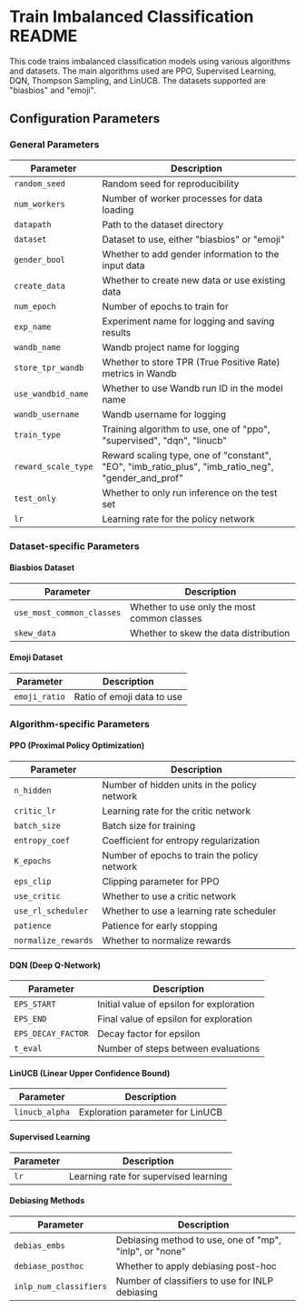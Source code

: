 

# Train Imbalanced Classification README

This code trains imbalanced classification models using various algorithms and datasets. The main algorithms used are PPO, Supervised Learning, DQN, Thompson Sampling, and LinUCB. The datasets supported are "biasbios" and "emoji".

## Configuration Parameters

### General Parameters

| Parameter | Description |
|-----------|-------------|
| `random_seed` | Random seed for reproducibility |
| `num_workers` | Number of worker processes for data loading |
| `datapath` | Path to the dataset directory |
| `dataset` | Dataset to use, either "biasbios" or "emoji" |
| `gender_bool` | Whether to add gender information to the input data |
| `create_data` | Whether to create new data or use existing data |
| `num_epoch` | Number of epochs to train for |
| `exp_name` | Experiment name for logging and saving results |
| `wandb_name` | Wandb project name for logging |
| `store_tpr_wandb` | Whether to store TPR (True Positive Rate) metrics in Wandb |
| `use_wandbid_name` | Whether to use Wandb run ID in the model name |
| `wandb_username` | Wandb username for logging |
| `train_type` | Training algorithm to use, one of "ppo", "supervised", "dqn", "linucb" |
| `reward_scale_type` | Reward scaling type, one of "constant", "EO", "imb_ratio_plus", "imb_ratio_neg", "gender_and_prof" |
| `test_only` | Whether to only run inference on the test set |
| `lr` | Learning rate for the policy network |

### Dataset-specific Parameters

#### Biasbios Dataset

| Parameter | Description |
|-----------|-------------|
| `use_most_common_classes` | Whether to use only the most common classes |
| `skew_data` | Whether to skew the data distribution |

#### Emoji Dataset

| Parameter | Description |
|-----------|-------------|
| `emoji_ratio` | Ratio of emoji data to use |

### Algorithm-specific Parameters

#### PPO (Proximal Policy Optimization)

| Parameter | Description |
|-----------|-------------|
| `n_hidden` | Number of hidden units in the policy network |
| `critic_lr` | Learning rate for the critic network |
| `batch_size` | Batch size for training |
| `entropy_coef` | Coefficient for entropy regularization |
| `K_epochs` | Number of epochs to train the policy network |
| `eps_clip` | Clipping parameter for PPO |
| `use_critic` | Whether to use a critic network |
| `use_rl_scheduler` | Whether to use a learning rate scheduler |
| `patience` | Patience for early stopping |
| `normalize_rewards` | Whether to normalize rewards |

#### DQN (Deep Q-Network)

| Parameter | Description |
|-----------|-------------|
| `EPS_START` | Initial value of epsilon for exploration |
| `EPS_END` | Final value of epsilon for exploration |
| `EPS_DECAY_FACTOR` | Decay factor for epsilon |
| `t_eval` | Number of steps between evaluations |

#### LinUCB (Linear Upper Confidence Bound)

| Parameter | Description |
|-----------|-------------|
| `linucb_alpha` | Exploration parameter for LinUCB |

#### Supervised Learning

| Parameter | Description |
|-----------|-------------|
| `lr` | Learning rate for supervised learning |

#### Debiasing Methods

| Parameter | Description |
|-----------|-------------|
| `debias_embs` | Debiasing method to use, one of "mp", "inlp", or "none" |
| `debiase_posthoc` | Whether to apply debiasing post-hoc |
| `inlp_num_classifiers` | Number of classifiers to use for INLP debiasing |

